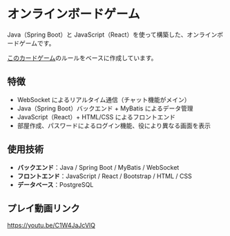 # オンラインボードゲーム

Java（Spring Boot）と JavaScript（React）を使って構築した、オンラインボードゲームです。

[このカードゲーム](https://arclightgames.jp/product/651wordocchi/)のルールをベースに作成しています。

## 特徴
- WebSocket によるリアルタイム通信（チャット機能がメイン）
- Java（Spring Boot）バックエンド + MyBatis によるデータ管理
- JavaScript（React）+ HTML/CSS によるフロントエンド
- 部屋作成、パスワードによるログイン機能、役により異なる画面を表示

## 使用技術
- **バックエンド**：Java / Spring Boot / MyBatis / WebSocket
- **フロントエンド**：JavaScript / React / Bootstrap / HTML / CSS
- **データベース**：PostgreSQL

## プレイ動画リンク
https://youtu.be/C1W4JaJcVlQ
